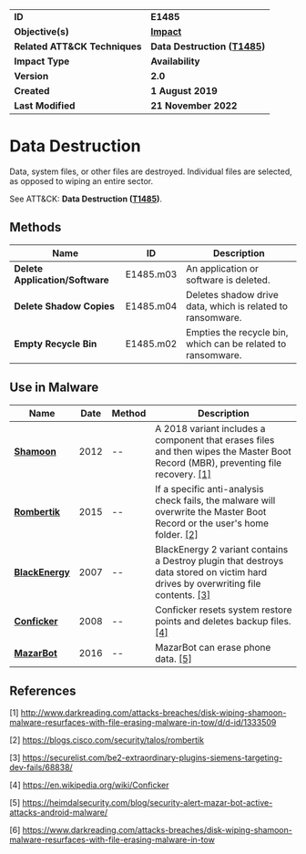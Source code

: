<table>
<tr>
<td><b>ID</b></td>
<td><b>E1485</b></td>
</tr>
<tr>
<td><b>Objective(s)</b></td>
<td><b><a href="../impact">Impact</a></b></td>
</tr>
<tr>
<td><b>Related ATT&CK Techniques</b></td>
<td><b>Data Destruction (<a href="https://attack.mitre.org/techniques/T1485/">T1485</a>)</b></td>
</tr>
<tr>
<td><b>Impact Type</b></td>
<td><b>Availability</b></td>
</tr>
<tr>
<td><b>Version</b></td>
<td><b>2.0</b></td>
</tr>
<tr>
<td><b>Created</b></td>
<td><b>1 August 2019</b></td>
</tr>
<tr>
<td><b>Last Modified</b></td>
<td><b>21 November 2022</b></td>
</tr>
</table>


# Data Destruction

Data, system files, or other files are destroyed. Individual files are selected, as opposed to wiping an entire sector.

See ATT&CK: **Data Destruction ([T1485](https://attack.mitre.org/techniques/T1485/))**.

## Methods

|Name|ID|Description|
|---|---|---|
|**Delete Application/Software**|E1485.m03|An application or software is deleted.|
|**Delete Shadow Copies**|E1485.m04|Deletes shadow drive data, which is related to ransomware.|
|**Empty Recycle Bin**|E1485.m02|Empties the recycle bin, which can be related to ransomware.|

## Use in Malware

|Name|Date|Method|Description|
|---|---|---|---|
|[**Shamoon**](../xample-malware/shamoon.md)|2012|--|A 2018 variant includes a component that erases files and then wipes the Master Boot Record (MBR), preventing file recovery. [[1]](#1)|
|[**Rombertik**](../xample-malware/rombertik.md)|2015|--|If a specific anti-analysis check fails, the malware will overwrite the Master Boot Record or the user's home folder. [[2]](#2)|
|[**BlackEnergy**](../xample-malware/blackenergy.md)|2007|--|BlackEnergy 2 variant contains a Destroy plugin that destroys data stored on victim hard drives by overwriting file contents.  [[3]](#3)|
|[**Conficker**](../xample-malware/conficker.md)|2008|--|Conficker resets system restore points and deletes backup files. [[4]](#4)|
|[**MazarBot**](../xample-malware/mazarbot.md)|2016|--|MazarBot can erase phone data. [[5]](#5)|


## References

<a name="1">[1]</a> http://www.darkreading.com/attacks-breaches/disk-wiping-shamoon-malware-resurfaces-with-file-erasing-malware-in-tow/d/d-id/1333509

<a name="2">[2]</a> https://blogs.cisco.com/security/talos/rombertik

<a name="3">[3]</a> https://securelist.com/be2-extraordinary-plugins-siemens-targeting-dev-fails/68838/

<a name="4">[4]</a> https://en.wikipedia.org/wiki/Conficker

<a name="5">[5]</a> https://heimdalsecurity.com/blog/security-alert-mazar-bot-active-attacks-android-malware/

<a name="6">[6]</a> https://www.darkreading.com/attacks-breaches/disk-wiping-shamoon-malware-resurfaces-with-file-erasing-malware-in-tow

